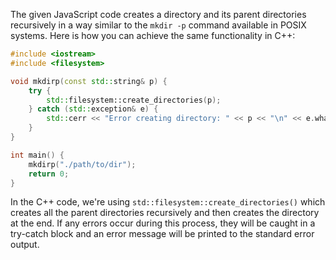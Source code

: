 The given JavaScript code creates a directory and its parent directories recursively in a way similar to the `mkdir -p` command available in POSIX systems. Here is how you can achieve the same functionality in C++:

```cpp
#include <iostream>
#include <filesystem>

void mkdirp(const std::string& p) {
    try {
        std::filesystem::create_directories(p);
    } catch (std::exception& e) {
        std::cerr << "Error creating directory: " << p << "\n" << e.what() << '\n';
    }
}

int main() {
    mkdirp("./path/to/dir");
    return 0;
}
```

In the C++ code, we're using `std::filesystem::create_directories()` which creates all the parent directories recursively and then creates the directory at the end. If any errors occur during this process, they will be caught in a try-catch block and an error message will be printed to the standard error output.
